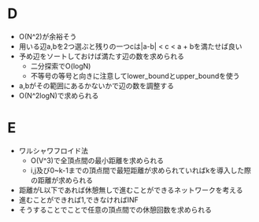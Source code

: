 # D

- O(N^2)が余裕そう
- 用いる辺a,bを2つ選ぶと残りの一つcは|a-b| < c < a + bを満たせば良い
- 予め辺をソートしておけば満たす辺の数を求められる
    - 二分探索でO(logN)
    - 不等号の等号と向きに注意してlower_boundとupper_boundを使う
- a,bがその範囲にあるかないかで辺の数を調整する
- O(N^2logN)で求められる

# E

- ワルシャワフロイド法
    - O(V^3)で全頂点間の最小距離を求められる
    - i,j及び0~k-1までの頂点間で最短距離が求められていればkを導入した際の距離が求められる
- 距離がL以下であれば休憩無しで進むことができるネットワークを考える
- 進むことができれば1,できなければINF
- そうすることでことで任意の頂点間での休憩回数を求められる